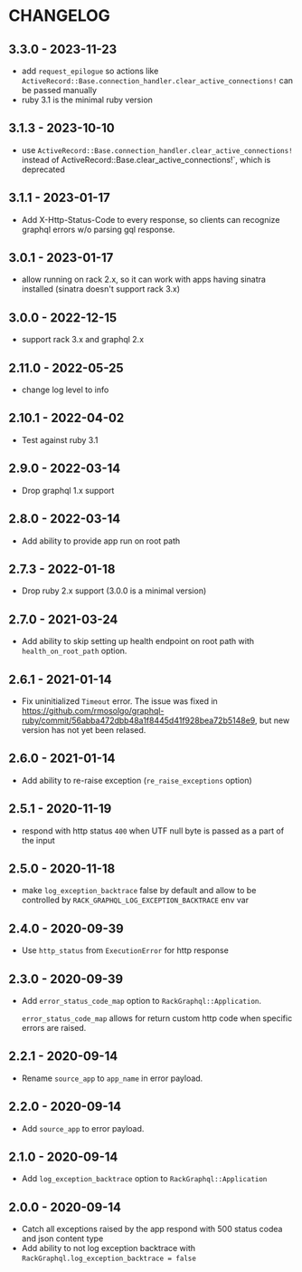 # CHANGELOG

## 3.3.0 - 2023-11-23

- add `request_epilogue` so actions like `ActiveRecord::Base.connection_handler.clear_active_connections!` can be passed manually
- ruby 3.1 is the minimal ruby version

## 3.1.3 - 2023-10-10

- use `ActiveRecord::Base.connection_handler.clear_active_connections!` instead of ActiveRecord::Base.clear_active_connections!`, which is deprecated

## 3.1.1 - 2023-01-17

- Add X-Http-Status-Code to every response, so clients can recognize graphql errors w/o parsing gql response.

## 3.0.1 - 2023-01-17

-  allow running on rack 2.x, so it can work with apps having sinatra installed (sinatra doesn't support rack 3.x)

## 3.0.0 - 2022-12-15

- support rack 3.x and graphql 2.x

## 2.11.0 - 2022-05-25

- change log level to info

## 2.10.1 - 2022-04-02

- Test against ruby 3.1

## 2.9.0 - 2022-03-14

- Drop graphql 1.x support

## 2.8.0 - 2022-03-14

- Add ability to provide app run on root path

## 2.7.3 - 2022-01-18

- Drop ruby 2.x support (3.0.0 is a minimal version)

## 2.7.0 - 2021-03-24

- Add ability to skip setting up health endpoint on root path with `health_on_root_path` option.

## 2.6.1 - 2021-01-14

- Fix uninitialized `Timeout` error. The issue was fixed in https://github.com/rmosolgo/graphql-ruby/commit/56abba472dbb48a1f8445d41f928bea72b5148e9, but new version has not yet been relased.

## 2.6.0 - 2021-01-14

- Add ability to re-raise exception (`re_raise_exceptions` option)

## 2.5.1 - 2020-11-19

- respond with http status `400` when UTF null byte is passed as a part of the input

## 2.5.0 - 2020-11-18

- make `log_exception_backtrace` false by default and allow to be controlled by `RACK_GRAPHQL_LOG_EXCEPTION_BACKTRACE` env var

## 2.4.0 - 2020-09-39

- Use `http_status` from `ExecutionError` for http response

## 2.3.0 - 2020-09-39

- Add `error_status_code_map` option to `RackGraphql::Application`.

  `error_status_code_map` allows for return custom http code when specific errors are raised.

## 2.2.1 - 2020-09-14

- Rename `source_app` to `app_name` in error payload.

## 2.2.0 - 2020-09-14

- Add `source_app` to error payload.

## 2.1.0 - 2020-09-14

- Add `log_exception_backtrace` option to `RackGraphql::Application`

## 2.0.0 - 2020-09-14

- Catch all exceptions raised by the app respond with 500 status codea and json content type
- Add ability to not log exception backtrace with `RackGraphql.log_exception_backtrace = false`
